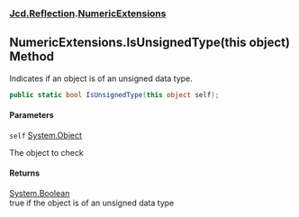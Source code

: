 ### [Jcd.Reflection](Jcd.Reflection.md 'Jcd.Reflection').[NumericExtensions](NumericExtensions.md 'Jcd.Reflection.NumericExtensions')

## NumericExtensions.IsUnsignedType(this object) Method

Indicates if an object is of an unsigned data type.

```csharp
public static bool IsUnsignedType(this object self);
```
#### Parameters

<a name='Jcd.Reflection.NumericExtensions.IsUnsignedType(thisobject).self'></a>

`self` [System.Object](https://docs.microsoft.com/en-us/dotnet/api/System.Object 'System.Object')

The object to check

#### Returns
[System.Boolean](https://docs.microsoft.com/en-us/dotnet/api/System.Boolean 'System.Boolean')  
true if the object is of an unsigned data type